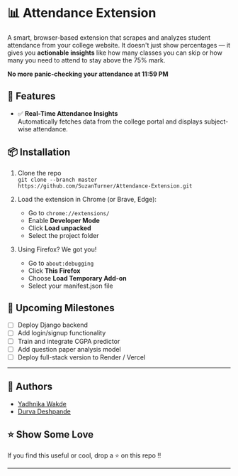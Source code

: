 # 📊 Attendance Extension

A smart, browser-based extension that scrapes and analyzes student attendance from your college website. It doesn't just show percentages — it gives you **actionable insights** like how many classes you can skip or how many you need to attend to stay above the 75% mark.

**No more panic-checking your attendance at 11:59 PM**

## 🚀 Features

- ✅ **Real-Time Attendance Insights**  
  Automatically fetches data from the college portal and displays subject-wise attendance.


## 📦 Installation

1. Clone the repo  
   `git clone --branch master https://github.com/SuzanTurner/Attendance-Extension.git`

2. Load the extension in Chrome (or Brave, Edge):
   - Go to `chrome://extensions/`
   - Enable **Developer Mode**
   - Click **Load unpacked**
   - Select the project folder
     
3. Using Firefox? We got you!
   - Go to `about:debugging`
   - Click **This Firefox**
   - Choose **Load Temporary Add-on**
   - Select your manifest.json file

## 🎯 Upcoming Milestones

- [ ] Deploy Django backend
- [ ] Add login/signup functionality
- [ ] Train and integrate CGPA predictor
- [ ] Add question paper analysis model
- [ ] Deploy full-stack version to Render / Vercel

---

## 🙌 Authors

- [Yadhnika Wakde](https://github.com/SuzanTurner)
- [Durva Deshpande](https://github.com/durva7px)

## ⭐ Show Some Love

If you find this useful or cool, drop a ⭐ on this repo !!

---
